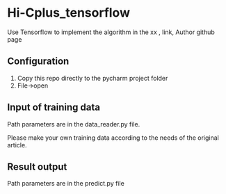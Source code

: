 # Hi-Cplus_tensorflow
Use Tensorflow to implement the algorithm in the xx ,
link,
Author github page

## Configuration

1. Copy this repo directly to the pycharm project folder
2. File->open 

## Input of training data

Path parameters are in the data_reader.py file.

Please make your own training data according to the needs of the original article.

## Result output

Path parameters are in the predict.py file
